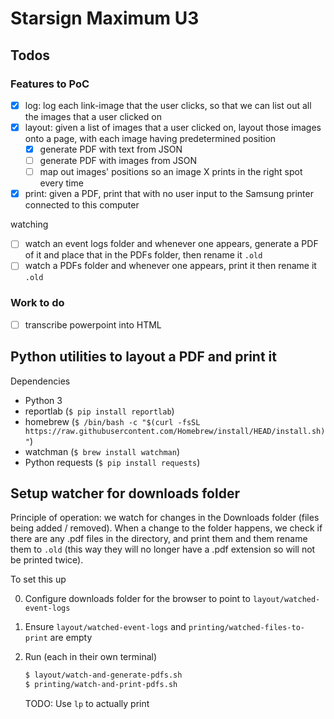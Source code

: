 # Starsign Maximum U3

## Todos

### Features to PoC

- [x] log: log each link-image that the user clicks, so that we can list out all the images that a user clicked on
- [x] layout: given a list of images that a user clicked on, layout those images onto a page, with each image having predetermined position
  - [x] generate PDF with text from JSON
  - [ ] generate PDF with images from JSON
  - [ ] map out images' positions so an image X prints in the right spot every time
- [x] print: given a PDF, print that with no user input to the Samsung printer connected to this computer

watching

- [ ] watch an event logs folder and whenever one appears, generate a PDF of it and place that in the PDFs folder, then rename it `.old`
- [ ] watch a PDFs folder and whenever one appears, print it then rename it `.old`

### Work to do

- [ ] transcribe powerpoint into HTML

## Python utilities to layout a PDF and print it

Dependencies

- Python 3
- reportlab (`$ pip install reportlab`)
- homebrew (`$ /bin/bash -c "$(curl -fsSL https://raw.githubusercontent.com/Homebrew/install/HEAD/install.sh)"`)
- watchman (`$ brew install watchman`)
- Python requests (`$ pip install requests`)

## Setup watcher for downloads folder

Principle of operation: we watch for changes in the Downloads folder (files being added / removed). When a change to the folder happens, we check if there are any .pdf files in the directory, and print them and them rename them to `.old` (this way they will no longer have a .pdf extension so will not be printed twice).

To set this up

0. Configure downloads folder for the browser to point to `layout/watched-event-logs`
1. Ensure `layout/watched-event-logs` and `printing/watched-files-to-print` are empty
2. Run (each in their own terminal)

   ```sh
   $ layout/watch-and-generate-pdfs.sh
   $ printing/watch-and-print-pdfs.sh
   ```

   TODO: Use `lp` to actually print
